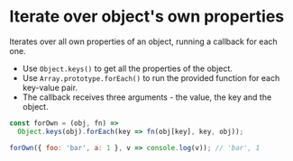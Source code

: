 # Iterate over object's own properties

Iterates over all own properties of an object, running a callback for each one.

* Use `Object.keys()` to get all the properties of the object.
* Use `Array.prototype.forEach()` to run the provided function for each key-value pair.
* The callback receives three arguments - the value, the key and the object.

```js
const forOwn = (obj, fn) =>
  Object.keys(obj).forEach(key => fn(obj[key], key, obj));
```

```js
forOwn({ foo: 'bar', a: 1 }, v => console.log(v)); // 'bar', 1
```
